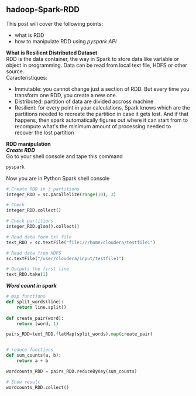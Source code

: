 ## hadoop-Spark-RDD

This post will cover the following points:
- what is RDD  
- how to manipulate RDD using _pyspark API_


**What is Resilient Distributed Dataset**  
RDD is the data container, the way in Spark to store data like variable or object in programming.
Data can be read from local text file, HDFS or other source.  
Caracteristiques:
- Immutable: you cannot change just a section of RDD. But every time you transform one RDD, you create a new one.  
- Distributed: partition of data are divided accross machine
- Resilient: for every point in your calculations, Spark knows which are the partitions needed to recreate the partition in case it gets lost. And if that happens, then spark automatically figures out where it can start from to recompute what's the minimum amount of processing needed to recover the lost partition

**RDD manipulation**  
***Create RDD***   
Go to your shell console and tape this command
```sh
pyspark
```

Now you are in Python Spark shell console
```python
# Create RDD in 3 partitions
integer_RDD = sc.parallelize(range(10), 3)

# Check
integer_RDD.collect()

# Check partitions
integer_RDD.glom().collect()

# Read data form txt file
text_RDD = sc.textFile("file:///home/cloudera/testfile1")

# Read data from HDFS
sc.textFile("/user/cloudera/input/testfile1")

# Outputs the first line
text_RDD.take(1)

```

***Word count in spark***

```python
# map functions
def split_words(line):
    return line.split()
    
def create_pair(word):
    return (word, 1)

pairs_RDD=text_RDD.flatMap(split_words).map(create_pair)


# reduce functions
def sum_counts(a, b):
    return a + b

wordcounts_RDD = pairs_RDD.reduceByKey(sum_counts)

# Show result
wordcounts_RDD.collect()
```


